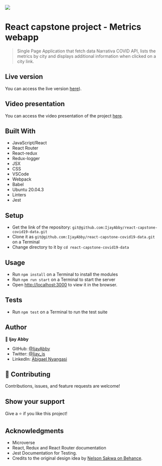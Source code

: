 ![](https://img.shields.io/badge/Microverse-blueviolet)

# React capstone project - Metrics webapp

> Single Page Application that fetch data Narrativa COVID API, lists the metrics by city and displays additional information when clicked on a city link.

## Live version

You can access the live version [here](https://ecstatic-shockley-f983ac.netlify.app/)).


## Video presentation

You can access the video presentation of the project [here](https://youtu.be/BmWjB2lG0WQ).

## Built With

- JavaScript/React
- React Router
- React-redux
- Redux-logger
- JSX
- CSS
- VSCode
- Webpack
- Babel
- Ubuntu 20.04.3
- Linters
- Jest

## Setup

- Get the link of the repository: `git@github.com:IjayAbby/react-capstone-covid19-data.git`
- Clone it as `git@github.com:IjayAbby/react-capstone-covid19-data.git` on a Terminal
- Change directory to it by `cd react-capstone-covid19-data`

## Usage

- Run `npm install` on a Terminal to install the modules
- Run `npm run start` on a Terminal to start the server 
- Open [http://localhost:3000](http://localhost:3000) to view it in the browser.

## Tests

- Run `npm test` on a Terminal to run the test suite

## Author

👤 **Ijay Abby**

- GitHub: [@IjayAbby](https://github.com/IjayAbby)
- Twitter: [@Ijay_js](https://twitter.com/Ijay_js)
- LinkedIn: [Abigael Nyangasi](https://www.linkedin.com/in/ijayabby4/)

## 🤝 Contributing

Contributions, issues, and feature requests are welcome!

## Show your support

Give a ⭐️ if you like this project!

## Acknowledgments

- Microverse
- React, Redux and React Router documentation
- Jest Documentation for Testing.
- Credits to the original design idea by [Nelson Sakwa on Behance](https://www.behance.net/sakwadesignstudio).